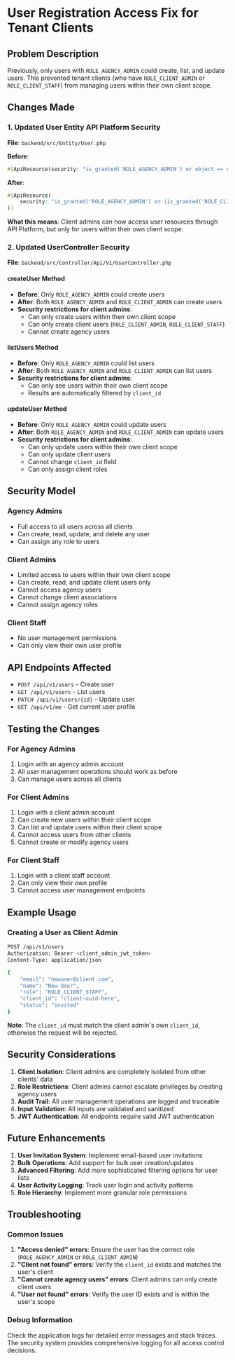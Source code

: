 # User Registration Access Fix for Tenant Clients

## Problem Description

Previously, only users with `ROLE_AGENCY_ADMIN` could create, list, and update users. This prevented tenant clients (who have `ROLE_CLIENT_ADMIN` or `ROLE_CLIENT_STAFF`) from managing users within their own client scope.

## Changes Made

### 1. Updated User Entity API Platform Security

**File**: `backend/src/Entity/User.php`

**Before**:
```php
#[ApiResource(security: "is_granted('ROLE_AGENCY_ADMIN') or object == user")]
```

**After**:
```php
#[ApiResource(
    security: "is_granted('ROLE_AGENCY_ADMIN') or (is_granted('ROLE_CLIENT_ADMIN') and object.clientId == user.clientId) or object == user"
)]
```

**What this means**: Client admins can now access user resources through API Platform, but only for users within their own client scope.

### 2. Updated UserController Security

**File**: `backend/src/Controller/Api/V1/UserController.php`

#### createUser Method
- **Before**: Only `ROLE_AGENCY_ADMIN` could create users
- **After**: Both `ROLE_AGENCY_ADMIN` and `ROLE_CLIENT_ADMIN` can create users
- **Security restrictions for client admins**:
  - Can only create users within their own client scope
  - Can only create client users (`ROLE_CLIENT_ADMIN`, `ROLE_CLIENT_STAFF`)
  - Cannot create agency users

#### listUsers Method
- **Before**: Only `ROLE_AGENCY_ADMIN` could list users
- **After**: Both `ROLE_AGENCY_ADMIN` and `ROLE_CLIENT_ADMIN` can list users
- **Security restrictions for client admins**:
  - Can only see users within their own client scope
  - Results are automatically filtered by `client_id`

#### updateUser Method
- **Before**: Only `ROLE_AGENCY_ADMIN` could update users
- **After**: Both `ROLE_AGENCY_ADMIN` and `ROLE_CLIENT_ADMIN` can update users
- **Security restrictions for client admins**:
  - Can only update users within their own client scope
  - Can only update client users
  - Cannot change `client_id` field
  - Can only assign client roles

## Security Model

### Agency Admins
- Full access to all users across all clients
- Can create, read, update, and delete any user
- Can assign any role to users

### Client Admins
- Limited access to users within their own client scope
- Can create, read, and update client users only
- Cannot access agency users
- Cannot change client associations
- Cannot assign agency roles

### Client Staff
- No user management permissions
- Can only view their own user profile

## API Endpoints Affected

- `POST /api/v1/users` - Create user
- `GET /api/v1/users` - List users
- `PATCH /api/v1/users/{id}` - Update user
- `GET /api/v1/me` - Get current user profile

## Testing the Changes

### For Agency Admins
1. Login with an agency admin account
2. All user management operations should work as before
3. Can manage users across all clients

### For Client Admins
1. Login with a client admin account
2. Can create new users within their client scope
3. Can list and update users within their client scope
4. Cannot access users from other clients
5. Cannot create or modify agency users

### For Client Staff
1. Login with a client staff account
2. Can only view their own profile
3. Cannot access user management endpoints

## Example Usage

### Creating a User as Client Admin

```bash
POST /api/v1/users
Authorization: Bearer <client_admin_jwt_token>
Content-Type: application/json

{
    "email": "newuser@client.com",
    "name": "New User",
    "role": "ROLE_CLIENT_STAFF",
    "client_id": "client-uuid-here",
    "status": "invited"
}
```

**Note**: The `client_id` must match the client admin's own `client_id`, otherwise the request will be rejected.

## Security Considerations

1. **Client Isolation**: Client admins are completely isolated from other clients' data
2. **Role Restrictions**: Client admins cannot escalate privileges by creating agency users
3. **Audit Trail**: All user management operations are logged and traceable
4. **Input Validation**: All inputs are validated and sanitized
5. **JWT Authentication**: All endpoints require valid JWT authentication

## Future Enhancements

1. **User Invitation System**: Implement email-based user invitations
2. **Bulk Operations**: Add support for bulk user creation/updates
3. **Advanced Filtering**: Add more sophisticated filtering options for user lists
4. **User Activity Logging**: Track user login and activity patterns
5. **Role Hierarchy**: Implement more granular role permissions

## Troubleshooting

### Common Issues

1. **"Access denied" errors**: Ensure the user has the correct role (`ROLE_AGENCY_ADMIN` or `ROLE_CLIENT_ADMIN`)
2. **"Client not found" errors**: Verify the `client_id` exists and matches the user's client
3. **"Cannot create agency users" errors**: Client admins can only create client users
4. **"User not found" errors**: Verify the user ID exists and is within the user's scope

### Debug Information

Check the application logs for detailed error messages and stack traces. The security system provides comprehensive logging for all access control decisions.

